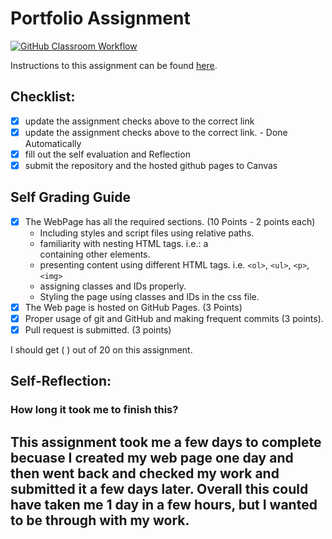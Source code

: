 Portfolio Assignment
==========================================
[![GitHub Classroom Workflow](https://github.com/it3049c-fall22-henderson/online-portfolio-emmaed1/actions/workflows/classroom.yml/badge.svg)](https://github.com/it3049c-fall22-henderson/online-portfolio-emmaed1/actions/workflows/classroom.yml)

Instructions to this assignment can be found [here](https://it3049c.github.io/coursework/assignments/online-portfolio/part1).
## Checklist:
- [X] update the assignment checks above to the correct link
- [x] update the assignment checks above to the correct link. - Done Automatically
- [X] fill out the self evaluation and Reflection
- [X] submit the repository and the hosted github pages to Canvas

## Self Grading Guide
<!--- put an x in each of the completed sections below .. e.g. [x] Task 1 --->

- [X] The WebPage has all the required sections. (10 Points - 2 points each)
  - Including styles and script files using relative paths.
  - familiarity with nesting HTML tags. i.e.: a <div> containing other elements.
  - presenting content using different HTML tags. i.e. `<ol>`, `<ul>`, `<p>`, `<img>`
  - assigning classes and IDs properly.
  - Styling the page using classes and IDs in the css file.
- [X] The Web page is hosted on GitHub Pages. (3 Points)
- [X] Proper usage of git and GitHub and making frequent commits (3 points).
- [X] Pull request is submitted. (3 points)

<!--- Update the following line with your grade --->
I should get ( ) out of 20 on this assignment.

## Self-Reflection:


### How long it took me to finish this?
This assignment took me a few days to complete becuase I created my web page one day 
and then went back and checked my work and submitted it a few days later. Overall this could
have taken me 1 day in a few hours, but I wanted to be through with my work.
-----------------------
